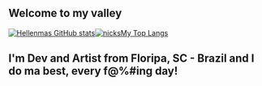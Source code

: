 ## Welcome to my valley

[![Hellenmas GitHub stats](https://github-readme-stats.vercel.app/api?username=nicksMy&theme=tokyonight)](https://github.com/nicksMy/github-readme-stats)[![nicksMy Top Langs](https://github-readme-stats.vercel.app/api/top-langs/?username=nicksMy&theme=tokyonight)](https://github.com/nicksMy/github-readme-stats)

## I'm Dev and Artist from Floripa, SC - Brazil and I do ma best, every f@%#ing day!
